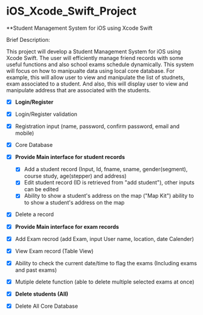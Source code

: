 # iOS_Xcode_Swift_Project

**Student Management System for iOS using Xcode Swift

Brief Description:

This project will develop a Student Management System for iOS using Xcode Swift.
The user will efficiently manage friend records with some useful functions and also school exams schedule dynamically.
This system will focus on how to manipualte data using local core database. For example, this will allow user to view and manipulate the list of studnets, exam associated to a student. And also, this will display user to view and manipulate address that are associated with the students.

- [x] **Login/Register**
 - [x] Login/Register validation
 - [x] Registration input (name, password, confirm password, email and mobile)
 - [x] Core Database
 
- [x] **Provide Main interface for student records**
	- [x] Add a student record (Input, Id, fname, sname, gender(segment), course study, age(stepper) and address)
	- [x] Edit student record (ID is retrieved from "add student"), other inputs can be edited
	- [x] Ability to show a student's address on the map ("Map Kit") ability to to show a student's address on the map
 - [x] Delete a record

- [x] **Provide Main interface for exam records**
 - [x] Add Exam recrod (add Exam, input User name, location, date Calender)
 - [x] View Exam record (Table View)
 - [x] Ability to check the current date/time to flag the exams (Including exams and past exams)
 - [x] Mutiple delete function (able to delete multiple selected exams at once)
 
- [x] **Delete students (All)**
 - [x] Delete All Core Database







